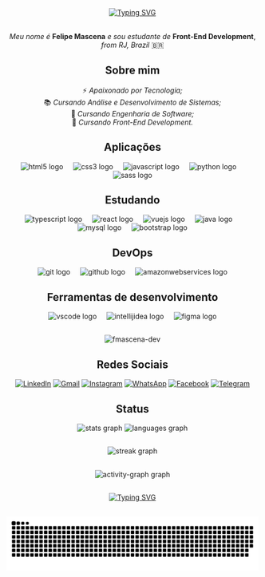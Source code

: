 <div align="center">
  <a href="https://git.io/typing-svg"><img src="https://readme-typing-svg.herokuapp.com?font=Nerko+One&weight=500&size=30&pause=1000&color=F70000&center=true&vCenter=true&width=550&lines=Hello+World!;I'm+Felipe+Mascena;I+am+a+Front+End+Developer" alt="Typing SVG" /></a>
</div><br>

<div align="center">
  
*Meu nome é* **Felipe Mascena** *e sou estudante de* **Front-End Development**, *from RJ, Brazil* 🇧🇷

## Sobre mim

⚡ *Apaixonado por Tecnologia;* <br>
📚 *Cursando Análise e Desenvolvimento de Sistemas;* <br>
📖 *Cursando Engenharia de Software;* <br>
🚀 *Cursando Front-End Development.* <br>

</div>

<div align="center">

## Aplicações

  <img src="https://skillicons.dev/icons?i=html" height="40" alt="html5 logo"  />
  <img width="12" />
  <img src="https://skillicons.dev/icons?i=css" height="40" alt="css3 logo"  />
  <img width="12" />
  <img src="https://skillicons.dev/icons?i=js" height="40" alt="javascript logo"  />
  <img width="12" />
  <img src="https://skillicons.dev/icons?i=py" height="40" alt="python logo"  />
  <img width="12" />
  <img src="https://skillicons.dev/icons?i=sass" height="40" alt="sass logo"  />
</div>


<div align="center">
  
## Estudando

  <img src="https://skillicons.dev/icons?i=ts" height="40" alt="typescript logo"  />
  <img width="12" />
  <img src="https://skillicons.dev/icons?i=react" height="40" alt="react logo"  />
  <img width="12" />
  <img src="https://skillicons.dev/icons?i=vue" height="40" alt="vuejs logo"  />
  <img width="12" />
  <img src="https://skillicons.dev/icons?i=java" height="40" alt="java logo"  />
  <img width="12" />
  <img src="https://skillicons.dev/icons?i=mysql" height="40" alt="mysql logo"  />
  <img width="12" />
  <img src="https://skillicons.dev/icons?i=bootstrap" height="40" alt="bootstrap logo"  />


###

## DevOps


<img src="https://skillicons.dev/icons?i=git" height="40" alt="git logo"  />
<img width="12" />
<img src="https://skillicons.dev/icons?i=github" height="40" alt="github logo"  />
<img width="12" />
<img src="https://skillicons.dev/icons?i=aws" height="40" alt="amazonwebservices logo"  />
</div>

<div align="center">
  
## Ferramentas de desenvolvimento

  <img src="https://skillicons.dev/icons?i=vscode" height="40" alt="vscode logo"  />
  <img width="12" />
  <img src="https://skillicons.dev/icons?i=idea" height="40" alt="intellijidea logo"  />
  <img width="12" />
  <img src="https://skillicons.dev/icons?i=figma" height="40" alt="figma logo"  /> <br>

##

<p align="center"> <img src="https://komarev.com/ghpvc/?username=fmascena-dev&label=Visitantes&color=FF0000&style=plastic" alt="fmascena-dev" /> </p>

##

## Redes Sociais

[![LinkedIn](https://img.shields.io/badge/LinkedIn-0077B5?&logo=linkedin&logoColor=white)](https://www.linkedin.com/in/felipe-mascena/)
[![Gmail](https://img.shields.io/badge/Gmail-D14836?&logo=gmail&logoColor=white)](mailto:felipe.mascena.dev@gmail.com) 
[![Instagram](https://img.shields.io/badge/-Instagram-%23E4405F?&logo=instagram&logoColor=white)](https://www.instagram.com/f_mascena/)
[![WhatsApp](https://img.shields.io/badge/WhatsApp-25D366?&logo=whatsapp&logoColor=white)](https://wa.me/5521979298951)
[![Facebook](https://img.shields.io/badge/Facebook-1877F2?&logo=facebook&logoColor=white)](https://www.facebook.com/felipe.mascena17/)
[![Telegram](https://img.shields.io/badge/Telegram-1877F2?&logo=telegram&logoColor=white)](https://t.me/felipe_mascena17)
</div>

<div align="center">
  
## Status

  <img src="https://github-readme-stats.vercel.app/api?username=fmascena-dev&hide_title=false&hide_rank=false&show_icons=true&include_all_commits=true&count_private=true&disable_animations=false&theme=gruvbox_light&locale=en&hide_border=false&order=1" height="150" alt="stats graph"  />
  <img src="https://github-readme-stats.vercel.app/api/top-langs?username=fmascena-dev&locale=en&hide_title=false&layout=compact&card_width=320&langs_count=5&theme=gruvbox_light&hide_border=false&order=2" height="150" alt="languages graph"  />

##

  <img src="https://streak-stats.demolab.com?user=fmascena-dev&locale=en&mode=daily&theme=gruvbox_light&hide_border=false&border_radius=5&order=3" height="150" alt="streak graph"  />

##

  <img src="https://github-readme-activity-graph.vercel.app/graph?username=fmascena-dev&radius=16&theme=gruvbox&area=true&order=5" height="300" alt="activity-graph graph"  />
</div>

##

<div align="center">
  <a href="https://git.io/typing-svg"><img src="https://readme-typing-svg.herokuapp.com?font=Nerko+One&weight=500&size=30&pause=1000&color=F70000&center=true&vCenter=true&width=550&lines=Thank+you+for+visiting+my+profile!;Come+back+soon!" alt="Typing SVG" /></a>
</div>

##

<p align="center"><img alt="github contribution grid snake animation" src="https://raw.githubusercontent.com/fmascena-dev/fmascena-dev/output/github-contribution-grid-snake.svg"></p>
